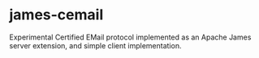 james-cemail
============

Experimental Certified EMail protocol implemented as an Apache James server extension, and simple client implementation.
